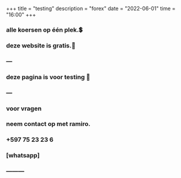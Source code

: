 +++
title = "testing"
description = "forex"
date = "2022-06-01"
time = "16:00"
+++

### alle koersen op één plek.💲
### deze website is gratis.🤗
### —
### deze pagina is voor testing 👀
### —
### voor vragen
### neem contact op met ramiro.
### +597 75 23 23 6
### [whatsapp]
### ———
